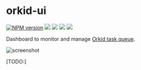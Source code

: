 # orkid-ui

[![NPM version](https://img.shields.io/npm/v/orkid-ui.svg)](https://www.npmjs.com/package/orkid-ui)
![](https://img.shields.io/david/mugli/orkid-ui.svg?style=flat)
![](https://img.shields.io/david/dev/mugli/orkid-ui.svg?style=flat)
![](https://img.shields.io/node/v/orkid-api.ui?style=flat)
![](https://img.shields.io/npm/l/orkid-api.ui?style=flat)

Dashboard to monitor and manage [Orkid task queue](https://github.com/mugli/orkid-node).

![screenshot](https://raw.githubusercontent.com/mugli/orkid-ui/master/screenshot.png)

[TODO:]
